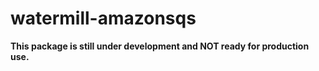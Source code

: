 # watermill-amazonsqs

**This package is still under development and NOT ready for production use.**
